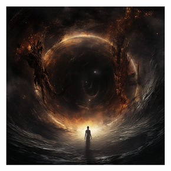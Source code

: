 <p align="center">
  <a href="https://kairos0x42.github.io/homepage/">
    <img src="./pancak3_cosmic_black_hole_interstellar_uhd_burnedcharred_Osiris_40dc9ac1-aa11-454d-bdc4-d4a244a26d2b_42.png" alt="vx-underground art">
  </a>
</p>
